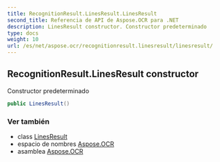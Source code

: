 ```yaml
---
title: RecognitionResult.LinesResult.LinesResult
second_title: Referencia de API de Aspose.OCR para .NET
description: LinesResult constructor. Constructor predeterminado
type: docs
weight: 10
url: /es/net/aspose.ocr/recognitionresult.linesresult/linesresult/
---
```

## RecognitionResult.LinesResult constructor

Constructor predeterminado

```csharp
public LinesResult()
```

### Ver también

* class [LinesResult](../)
* espacio de nombres [Aspose.OCR](../../recognitionresult.linesresult/)
* asamblea [Aspose.OCR](../../../)


